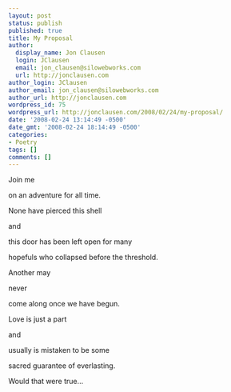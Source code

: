 ```yaml
---
layout: post
status: publish
published: true
title: My Proposal
author:
  display_name: Jon Clausen
  login: JClausen
  email: jon_clausen@silowebworks.com
  url: http://jonclausen.com
author_login: JClausen
author_email: jon_clausen@silowebworks.com
author_url: http://jonclausen.com
wordpress_id: 75
wordpress_url: http://jonclausen.com/2008/02/24/my-proposal/
date: '2008-02-24 13:14:49 -0500'
date_gmt: '2008-02-24 18:14:49 -0500'
categories:
- Poetry
tags: []
comments: []
---
```

<p>Join me</p>
<p>on an adventure for all time.</p>
<p>None have pierced this shell</p>
<p>and</p>
<p>this door has been left open for many</p>
<p>hopefuls who collapsed before the threshold.</p>
<p>Another may</p>
<p>never</p>
<p>come along once we have begun.</p>
<p>Love is just a part</p>
<p>and</p>
<p>usually is mistaken to be some</p>
<p>sacred guarantee of everlasting.</p>
<p>Would that were true…</p>
